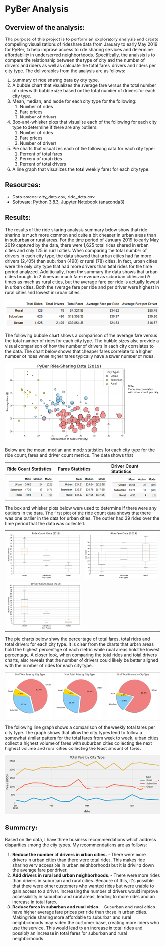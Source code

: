 # PyBer Analysis

## Overview of the analysis:

The purpose of this project is to perform an exploratory analysis and create compelling visualizations of rideshare data from January to early May 2019 for PyBer, to help improve access to ride sharing services and determine affordability in underserved neighborhoods.  Specifically, the analysis is to compare the relationship between the type of city and the number of drivers and riders as well as calcuate the total fares, drivers and riders per city type.  The deliverables from the analysis are as follows:

   1. Summary of ride sharing data by city type.
   2. A bubble chart that visualizes the average fare versus the total number of rides with bubble size based on the total number of drivers for each city type.
   3. Mean, median, and mode for each city type for the following:
        1. Number of rides
        2. Fare prices
        3. Number of drivers
   4. Box-and-whisker plots that visualize each of the following for each city type to determine if there are any outliers:
        1. Number of rides
        2. Fare prices
        3. Number of drivers
   5. Pie charts that visualizes each of the following data for each city type:
        1. Percent of total fares
        2. Percent of total rides
        3. Percent of total drivers
   6. A line graph that visualizes the total weekly fares for each city type. 

## Resources:
* Data sorces: city_data.csv, ride_data.csv
* Software: Python 3.8.3, Jupyter Notebook (anaconda3)

## Results:

The results of the ride sharing analysis summary below show that ride sharing is much more common and quite a bit cheaper in urban areas than in suburban or rural areas.  For the time period of January 2019 to early May 2019 captured by the data, there were 1,625 total rides shared in urban cities and only 125 in rural cities.  When comparing the total number of drivers in each city type, the data showed that urban cities had far more drivers (2,405) than suburban (490) or rural (78) cities.  In fact, urban cities were the only city type that had more drivers than total rides for the time period analyzed.  Additionally, from the summary the data shows that urban cities brought in 2 times as much fare revenue as suburban cities and 9 times as much as rural cities, but the average fare per ride is actually lowest in urban cities.  Both the average fare per ride and per driver were highest in rural cities and lowest in urban cities.

![Ride_Sharing_Summary](Analysis/Summary.png)

The following bubble chart shows a comparison of the average fare versus the total number of rides for each city type.  The bubble sizes also provide a visual comparison of how the number of drivers in each city correlates to the data.  The chart below shows that cheaper fares correlate to a higher number of rides while higher fares typically have a lower number of rides.  

![Bubbble_chart](Analysis/Fig1.png)

Below are the mean, median and mode statistics for each city type for the ride count, fares and driver count metrics.  The data shows that  

| Ride Count Statistics  | Fares Statistics |  Driver Count Statistics |
|:----|:----|:----|
| ![Ride_Count_stats](Analysis/Ride_Count_Stats.png) | ![Fares_stats](Analysis/Fare_Stats.png) | ![Drivers_stats](Analysis/Driver_Stats.png)

The box and whisker plots below were used to determine if there were any outliers in the data.  The first plot of the ride count data shows that there was one outlier in the data for urban cities.  The outlier had 39 rides over the time period that the data was collected.

|  |  |
|:----|:----|
| ![Total_Fares Stats](Analysis/Fig2.png) | ![Total_Rides_Stats](Analysis/Fig3.png) |
| ![Total_Drivers_Stats](Analysis/Fig4.png) | |

The pie charts below show the percentage of total fares, total rides and total drivers for each city type.  It is clear from the charts that urban areas hold the highest percentage of each metric while rural areas hold the lowest percentage.  A closer look, when comparing the total rides and total drivers charts, also reveals that the number of drivers could likely be better aligned with the number of rides for each city type.

|  |  |   |
|:----|:----|:----|
| ![Total_Fares Pie](Analysis/Fig5.png) | ![Total_Rides_Pie](Analysis/Fig6.png) | ![Total_Drivers_Pie](Analysis/Fig7.png) |

The following line graph shows a comparison of the weekly total fares per city type.  The graph shows that allow the city types tend to follow a somewhat similar pattern for the total fares from week to week, urban cities collect a highest volume of fares with suburban cities collecting the next highest volume and rural cities collecting the least amount of fares. 

![Weekly_Fares Chart](Analysis/Fig8.png)


## Summary:

Based on the data, I have three business recommendations which address disparities among the city types.  My recommendations are as follows:

  1. **Reduce the number of drivers in urban cities.** - There were more drivers in urban cities than there were total rides.  This makes ride sharing very accessible in urban neighborhoods but it is driving down the average fare per driver.
  2. **Add drivers in rural and urban neighborhoods.** - There were more rides than drivers in suburban and rural cities.  Because of this, it's possible that there were other customers who wanted rides but were unable to gain access to a driver.  Increasing the number of drivers would improve accessibility in suburban and rural areas, leading to more rides and an increase in total fares.
  3. **Reduce fares in suburban and rural cities.** - Suburban and rural cities have higher average fare prices per ride than those in urban cities.  Making ride sharing more affordable to suburban and rural neighborhoods may widen the customer base, creating more riders who use the service.  This would lead to an increase in total rides and possibly an increase in total fares for suburban and rural neighborhoods.
  
